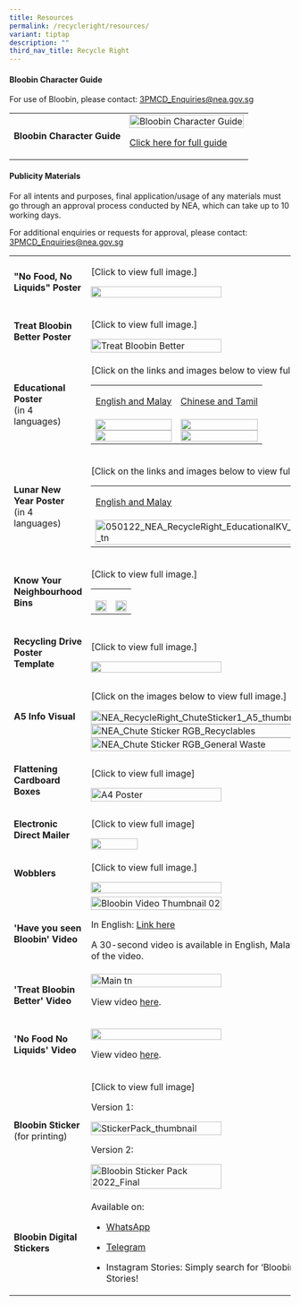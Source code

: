 ```yaml
---
title: Resources
permalink: /recycleright/resources/
variant: tiptap
description: ""
third_nav_title: Recycle Right
---
```

<h4>Bloobin Character Guide</h4>
<p>For use of Bloobin, please contact: <a href="mailto:3PMCD_Enquiries@nea.gov.sg" rel="noopener noreferrer nofollow" target="_blank"><u>3PMCD_Enquiries@nea.gov.sg</u></a>
</p>
<p></p>
<table style="minWidth: 50px">
<colgroup>
<col>
<col>
</colgroup>
<tbody>
<tr>
<td rowspan="1" colspan="1">
<p><strong>Bloobin Character Guide</strong>
</p>
</td>
<td rowspan="1" colspan="1">
<div class="isomer-image-wrapper">
<img style="width: 100%" height="auto" width="100%" alt="Bloobin Character Guide" src="/images/Recycle Right/Resources/bloobin_character_guide_tmb_esize__300.jpg">
</div>
<p><a href="https://www.nea.gov.sg/docs/default-source/cgs/bloobin-character-guide_final.pdf" rel="noopener noreferrer nofollow" target="_blank">Click here for full guide</a>
</p>
</td>
</tr>
</tbody>
</table>
<h4>Publicity Materials</h4>
<p>For all intents and purposes, final application/usage of any materials
must go through an approval process conducted by NEA, which can take up
to 10 working days.</p>
<p>For additional enquiries or requests for approval, please contact:&nbsp;
<a href="mailto:3PMCD_Enquiries@nea.gov.sg" rel="noopener noreferrer nofollow" target="_blank"><u>3PMCD_Enquiries@nea.gov.sg</u>
</a>
</p>
<table style="minWidth: 50px">
<colgroup>
<col>
<col>
</colgroup>
<tbody>
<tr>
<td rowspan="1" colspan="1">
<p><strong>"No Food, No Liquids" Poster</strong>
</p>
</td>
<td rowspan="1" colspan="1">
<p>[Click to view full image.]</p>
<p></p><a class="isomer-image-wrapper" href="/images/Recycle%20Right/Resources/no_food_no_liquids_poster.png"><img style="width: 50%;" height="auto" width="100%" alt="" src="/images/Recycle Right/Resources/no_food_no_liquids_poster.png"></a>
<p></p>
</td>
</tr>
<tr>
<td rowspan="1" colspan="1">
<p><strong>Treat Bloobin Better Poster</strong>
</p>
</td>
<td rowspan="1" colspan="1">
<p>[Click to view full image.]</p><a class="isomer-image-wrapper" href="/images/Recycle%20Right/Resources/treat_bloobin_better___rgb.png"><img style="width: 50%;" height="auto" width="100%" alt="Treat Bloobin Better" src="/images/Recycle Right/Resources/treat_bloobin_better___rgb_tmb_medium.png"></a>
</td>
</tr>
<tr>
<td rowspan="1" colspan="1">
<p><strong>Educational Poster</strong>
<br>(in 4 languages)</p>
</td>
<td rowspan="1" colspan="1">
<p>[Click on the links and images below to view full image.]</p>
<table style="minWidth: 50px">
<colgroup>
<col>
<col>
</colgroup>
<tbody>
<tr>
<td rowspan="1" colspan="1">
<p><a href="/images/Recycle%20Right/Resources/NEA_Recycle_Right_Educational_KV_EM" rel="noopener noreferrer nofollow" target="_blank">English and Malay</a>
</p>
</td>
<td rowspan="1" colspan="1">
<p><a href="/images/Recycle%20Right/Resources/NEA_Recycle_Right_Educational_KV_CT_png" rel="noopener noreferrer nofollow" target="_blank">Chinese and Tamil</a>
</p>
</td>
</tr>
<tr>
<td rowspan="1" colspan="1">
<div class="isomer-image-wrapper">
<img style="width: 100%" height="auto" width="100%" alt="" src="/images/Recycle Right/NEA_Recycle_Right_Educational_KV_EM.png">
</div>
<div class="isomer-image-wrapper">
<img style="width: 100%" height="auto" width="100%" alt="" src="/images/Recycle Right/Resources/NEA_Recycle_Right_Educational_KV_EM.png">
</div>
</td>
<td rowspan="1" colspan="1">
<div class="isomer-image-wrapper">
<img style="width: 100%" height="auto" width="100%" alt="" src="/images/Recycle Right/NEA_Recycle_Right_Educational_KV_CT.jpg">
</div>
<div class="isomer-image-wrapper">
<img style="width: 100%" height="auto" width="100%" alt="" src="/images/Recycle Right/Resources/NEA_Recycle_Right_Educational_KV_CT_png.jpg">
</div>
</td>
</tr>
</tbody>
</table>
</td>
</tr>
<tr>
<td rowspan="1" colspan="1">
<p><strong>Lunar New Year Poster</strong>
<br>(in 4 languages)</p>
</td>
<td rowspan="1" colspan="1">
<p>[Click on the links and images below to view full image.]</p>
<table style="minWidth: 50px">
<colgroup>
<col>
<col>
</colgroup>
<tbody>
<tr>
<td rowspan="1" colspan="1">
<p><a href="/images/Recycle%20Right/Resources/050122_nea_recycleright_educationalkv_cny_en_ml.jpg" rel="noopener noreferrer nofollow" target="_blank">English and Malay</a>
</p>
</td>
<td rowspan="1" colspan="1">
<p><a href="/images/Recycle%20Right/Resources/050122_nea_recycleright_educationalkv_cny_cn_tl.jpg" rel="noopener noreferrer nofollow" target="_blank">Chinese and Tamil</a>
</p>
</td>
</tr>
<tr>
<td rowspan="1" colspan="1"><a class="isomer-image-wrapper" href="/images/Recycle%20Right/Resources/050122_nea_recycleright_educationalkv_cny_en_ml.jpg"><img style="width: 100%" height="auto" width="100%" alt="050122_NEA_RecycleRight_EducationalKV_CNY_EN_ML_tn" src="/images/Recycle Right/Resources/050122_nea_recycleright_educationalkv_cny_en_ml_tn1fd3884f_81be_48b6_bdce_9c43a69389c9_tmb_medium.jpg"></a>
</td>
<td rowspan="1" colspan="1"><a class="isomer-image-wrapper" href="/images/Recycle%20Right/Resources/050122_nea_recycleright_educationalkv_cny_cn_tl.jpg"><img style="width: 100%" height="auto" width="100%" alt="050122_NEA_RecycleRight_EducationalKV_CNY_CN_TL_tn" src="/images/Recycle Right/Resources/050122_nea_recycleright_educationalkv_cny_cn_tl_tn907082bc_033c_4ccf_bc7e_b1832dc74ccf_tmb_medium.jpg"></a>
</td>
</tr>
</tbody>
</table>
</td>
</tr>
<tr>
<td rowspan="1" colspan="1">
<p><strong>Know Your Neighbourhood Bins</strong>
</p>
</td>
<td rowspan="1" colspan="1">
<p>[Click to view full image.]</p>
<table style="minWidth: 50px">
<colgroup>
<col>
<col>
</colgroup>
<tbody>
<tr>
<th rowspan="1" colspan="1">
<p></p><a class="isomer-image-wrapper" href="/images/Recycle%20Right/Community_20Recycling_20Poster_20__20Cloop.png"><img style="width: 100%" height="auto" width="100%" alt="" src="/images/Recycle Right/Community_20Recycling_20Poster_20__20Cloop.png"></a>
</th>
<th rowspan="1" colspan="1">
<p></p><a class="isomer-image-wrapper" href="/images/Recycle%20Right/Community_20Recycling_20Poster_20__20Greensquare.png"><img style="width: 100%" height="auto" width="100%" alt="" src="/images/Recycle Right/Community_20Recycling_20Poster_20__20Greensquare.png"></a>
</th>
</tr>
</tbody>
</table>
<p></p>
<p></p>
</td>
</tr>
<tr>
<td rowspan="1" colspan="1">
<p><strong>Recycling Drive Poster Template</strong>
</p>
</td>
<td rowspan="1" colspan="1">
<p>[Click to view full image.]</p>
<p></p><a class="isomer-image-wrapper" href="/images/Recycle%20Right/Recycling_20Drive_20Poster_20Template.png"><img style="width: 50%;" height="auto" width="100%" alt="" src="/images/Recycle Right/Recycling_20Drive_20Poster_20Template.png"></a>
</td>
</tr>
<tr>
<td rowspan="1" colspan="1">
<p><strong>A5 Info Visual</strong>
</p>
</td>
<td rowspan="1" colspan="1">
<p>[Click on the images below to view full image.]</p><a class="isomer-image-wrapper" href="/images/Recycle%20Right/Resources/nea_recycleright_chutesticker1_a554939e3994064c668a41fd43bac0b727.jpg"><img style="width: 70%;" height="auto" width="100%" alt="NEA_RecycleRight_ChuteSticker1_A5_thumbnail" src="/images/Recycle Right/Resources/nea_recycleright_chutesticker1_a5_thumbnail37b85f13_0965_41f3_9c83_2558d377ab1c_tmb_esize_350_.jpg"></a>
<a class="isomer-image-wrapper" href="/images/Recycle%20Right/Resources/nea_chute_sticker_rgb_recyclables.jpg">
<img style="width: 70%;" height="auto" width="100%" alt="NEA_Chute Sticker RGB_Recyclables" src="/images/Recycle Right/Resources/nea_chute_sticker_rgb_recyclables_tmb_esize_350_.jpg">
</a><a class="isomer-image-wrapper" href="/images/Recycle%20Right/Resources/nea_chute_sticker_rgb_general_waste.jpg"><img style="width: 70%;" height="auto" width="100%" alt="NEA_Chute Sticker RGB_General Waste" src="/images/Recycle Right/Resources/nea_chute_sticker_rgb_general_waste_tmb_esize_350_.jpg"></a>
</td>
</tr>
<tr>
<td rowspan="1" colspan="1">
<p><strong>Flattening Cardboard Boxes</strong>
</p>
</td>
<td rowspan="1" colspan="1">
<p>[Click to view full image]</p><a class="isomer-image-wrapper" href="/images/Recycle%20Right/Resources/a4_poster.png"><img style="width: 50%;" height="auto" width="100%" alt="A4 Poster" src="/images/Recycle Right/Resources/a4_poster_tmb_small.png"></a>
</td>
</tr>
<tr>
<td rowspan="1" colspan="1">
<p><strong>Electronic Direct Mailer</strong>
</p>
</td>
<td rowspan="1" colspan="1">
<p>[Click to view full image]</p><a class="isomer-image-wrapper" href="/images/Recycle%20Right/Resources/RR24_EDM.png"><img style="width: 30%;" height="auto" width="100%" alt="" src="/images/Recycle Right/Resources/RR24_EDM.png"></a>
</td>
</tr>
<tr>
<td rowspan="1" colspan="1">
<p></p>
<p><strong>Wobblers</strong>
</p>
</td>
<td rowspan="1" colspan="1">
<p>[Click to view full image.]</p><a class="isomer-image-wrapper" href="/images/Recycle%20Right/RR_20Supermarket_20Wobblers.jpg"><img style="width: 50%;" height="auto" width="100%" alt="" src="/images/Recycle Right/RR_20Supermarket_20Wobblers.jpg"></a>
</td>
</tr>
<tr>
<td rowspan="1" colspan="1">
<p><strong>'Have you seen Bloobin' Video</strong>
</p>
</td>
<td rowspan="1" colspan="1">
<div class="isomer-image-wrapper">
<img style="width: 50%;" height="auto" width="100%" alt="Bloobin Video Thumbnail 02" src="/images/Recycle Right/Resources/bloobin_video_thumbnail_02_tmb_medium.jpg">
</div>
<p>In English: <a href="https://youtu.be/jAeqGbJIfJE" rel="noopener noreferrer nofollow" target="_blank"><u>Link here</u></a>
</p>
<p>A 30-second video is available in English, Malay, Chinese and Tamil. Please
contact <a href="mailto:3PMCD_Enquiries@nea.gov.sg" rel="noopener noreferrer nofollow" target="_blank"><u>3PMCD_Enquiries@nea.gov.sg</u></a>&nbsp;for
use of the video.</p>
</td>
</tr>
<tr>
<td rowspan="1" colspan="1">
<p><strong>'Treat Bloobin Better' Video</strong>
</p>
</td>
<td rowspan="1" colspan="1">
<div class="isomer-image-wrapper">
<img style="width: 50%;" height="auto" width="100%" alt="Main tn" src="/images/Recycle Right/Resources/main_tn_tmb_medium.jpg">
</div>
<p>View video <a href="https://youtu.be/p-qZCUBp1Go" rel="noopener noreferrer nofollow" target="_blank">here</a>.</p>
</td>
</tr>
<tr>
<td rowspan="1" colspan="1">
<p><strong>'No Food No Liquids' Video</strong>
</p>
</td>
<td rowspan="1" colspan="1">
<p></p>
<div class="isomer-image-wrapper">
<img style="width: 50%;" height="auto" width="100%" alt="" src="/images/Recycle Right/thumbnail.png">
</div>
<p>View video <a href="https://youtu.be/0h5HAxv48ls" rel="noopener nofollow" target="_blank">here</a>.</p>
</td>
</tr>
<tr>
<td rowspan="1" colspan="1">
<p><strong>Bloobin Sticker</strong>
<br>(for printing)</p>
</td>
<td rowspan="1" colspan="1">
<p>[Click to view full image]</p>
<p>Version 1:&nbsp;</p><a class="isomer-image-wrapper" href="/files/Recycle%20Right/bloobin_sticker_pack_final.pdf"><img style="width: 50%;" height="auto" width="100%" alt="StickerPack_thumbnail" src="/images/Recycle Right/Resources/stickerpack_thumbnail339e9856_c2bf_48fd_b6e6_89c88474a069_tmb_small.jpg"></a>
<p>Version 2:&nbsp;</p><a class="isomer-image-wrapper" href="/files/Recycle%20Right/bloobin_sticker_pack_2022_final_cmyk.pdf"><img style="width: 50%;" height="auto" width="100%" alt="Bloobin Sticker Pack 2022_Final" src="/images/Recycle Right/Resources/bloobin_sticker_pack_2022_final_tmb_small.jpg"></a>
</td>
</tr>
<tr>
<td rowspan="1" colspan="1">
<p><strong>Bloobin Digital Stickers</strong>
</p>
</td>
<td rowspan="1" colspan="1">
<p>Available on:</p>
<ul data-tight="true" class="tight">
<li>
<p><a href="https://sticker.ly/s/EULKNG" rel="noopener noreferrer nofollow" target="_blank"><u>WhatsApp</u></a>
</p>
</li>
<li>
<p><a href="https://t.me/addstickers/RecycleRight" rel="noopener noreferrer nofollow" target="_blank"><u>Telegram</u></a>
</p>
</li>
<li>
<p>Instagram Stories: Simply search for ‘Bloobin’ under the GIF stickers
function to start using them for your Instagram Stories!</p>
</li>
</ul>
</td>
</tr>
</tbody>
</table>
<p></p>
<p></p>
<p></p>